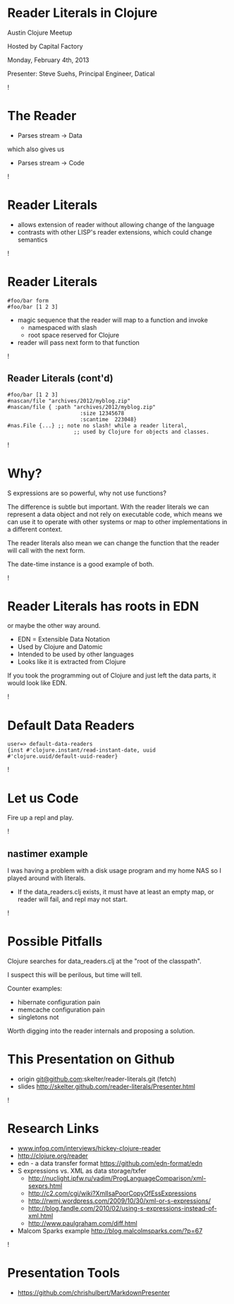 Reader Literals in Clojure
=========================

Austin Clojure Meetup

Hosted by Capital Factory

Monday, February 4th, 2013

Presenter: Steve Suehs, Principal Engineer, Datical  

!

The Reader
========
* Parses stream -> Data

which also gives us

* Parses stream -> Code

!

Reader Literals
===========

* allows extension of reader without allowing change of the language
* contrasts with other LISP's reader extensions, which could change semantics

!


Reader Literals
==========

    #foo/bar form
    #foo/bar [1 2 3]

* magic sequence that the reader will map to a function and invoke
  * namespaced with slash
  * root space reserved for Clojure
* reader will pass next form to that function

!

Reader Literals (cont'd)
--------------------

    #foo/bar [1 2 3]
    #nascan/file "archives/2012/myblog.zip"
    #nascan/file { :path "archives/2012/myblog.zip"  
                           :size 12345678
                           :scantime  223048}
    #nas.File {...} ;; note no slash! while a reader literal, 
                         ;; used by Clojure for objects and classes.


!

Why?
====
S expressions are so powerful, why not use functions?

The difference is subtle but important.  With the reader literals we can
represent a data object and not rely on executable code, which means
we can use it to operate with other systems or map to other
implementations in a different context. 

The reader literals also mean we can change the function that the
reader will call with the next form.

The date-time instance is a good example of both.

!

Reader Literals has roots in EDN
======================
or maybe the other way around.

* EDN = Extensible Data Notation
* Used by Clojure and Datomic
* Intended to be used by other languages
* Looks like it is extracted from Clojure

If you took the programming out of Clojure and just left the data
parts, it would look like EDN.

!

Default Data Readers
===============

    user=> default-data-readers
    {inst #'clojure.instant/read-instant-date, uuid #'clojure.uuid/default-uuid-reader}

!

Let us Code
=========

Fire up a repl and play.

!

nastimer example
---------------
I was having a problem with a disk usage program and my home NAS
so I played around with literals.

* If the data_readers.clj exists, it must have at least an empty map,
  or reader will fail, and repl may not start.

!

Possible Pitfalls
===========

Clojure searches for data_readers.clj at the "root of the classpath".

I suspect this will be perilous, but time will tell.

Counter examples:

* hibernate configuration pain
* memcache configuration pain
* singletons not 

Worth digging into the reader internals and proposing a solution.

This Presentation on Github
===================

* origin	git@github.com:skelter/reader-literals.git (fetch)
* slides    http://skelter.github.com/reader-literals/Presenter.html

!

Research Links
==========

* www.infoq.com/interviews/hickey-clojure-reader
* http://clojure.org/reader
* edn - a data transfer format https://github.com/edn-format/edn
* S expressions vs. XML as data storage/txfer
   * http://nuclight.ipfw.ru/vadim/ProgLanguageComparison/xml-sexprs.html
   * http://c2.com/cgi/wiki?XmlIsaPoorCopyOfEssExpressions
   * http://rwmj.wordpress.com/2009/10/30/xml-or-s-expressions/
   * http://blog.fandle.com/2010/02/using-s-expressions-instead-of-xml.html
   * http://www.paulgraham.com/diff.html
* Malcom Sparks example
   http://blog.malcolmsparks.com/?p=67

!

Presentation Tools
=============
* https://github.com/chrishulbert/MarkdownPresenter

